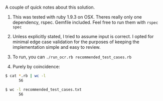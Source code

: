 A couple of quick notes about this solution.

1. This was tested with ruby 1.9.3 on OSX. Theres really only one dependency, rspec. Gemfile included. Feel free to run them with `rspec spec`

2. Unless explicitly stated, I tried to assume input is correct. I opted for minimal edge case validation for the purposes of keeping the implementation simple and easy to review.

3. To run, you can `./run_ocr.rb recommended_test_cases.rb`

4. Purely by coincidence:
```bash
$ cat *.rb | wc -l
      56

$ wc -l recommended_test_cases.txt
      56
```
